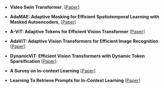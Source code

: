 
* **Video Swin Transformer**, [[Paper](https://openaccess.thecvf.com/content/CVPR2022/papers/Liu_Video_Swin_Transformer_CVPR_2022_paper.pdf)]

* **AdaMAE: Adaptive Masking for Efficient Spatiotemporal Learning with Masked Autoencoders**, [[Paper](https://openaccess.thecvf.com/content/CVPR2023/papers/Bandara_AdaMAE_Adaptive_Masking_for_Efficient_Spatiotemporal_Learning_With_Masked_Autoencoders_CVPR_2023_paper.pdf)]

* **A-ViT: Adaptive Tokens for Efficient Vision Transformer** [[Paper](https://arxiv.org/pdf/2112.07658.pdf)]

* **AdaViT: Adaptive Vision Transformers for Efficient Image Recognition** [[Paper](https://openaccess.thecvf.com/content/CVPR2022/papers/Meng_AdaViT_Adaptive_Vision_Transformers_for_Efficient_Image_Recognition_CVPR_2022_paper.pdf)]

* **DynamicViT: Efficient Vision Transformers with Dynamic Token Sparsification** [[Paper](https://proceedings.neurips.cc/paper_files/paper/2021/file/747d3443e319a22747fbb873e8b2f9f2-Paper.pdf)]

* **A Survey on In-context Learning** [[Paper](https://arxiv.org/pdf/2301.00234.pdf)]

* **Learning To Retrieve Prompts for In-Context Learning** [[Paper](https://arxiv.org/pdf/2112.08633.pdf)]
